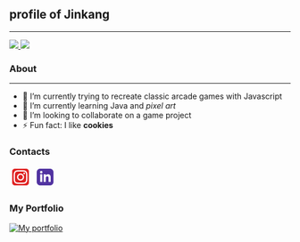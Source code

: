 ## profile of Jinkang
---
<a href="https://github.com/anuraghazra/github-readme-stats">
  <img src="https://github-readme-stats.vercel.app/api?username=jinkang-0&theme=tokyonight&hide=prs&show_icons=true">
</a>
<a href="https://github.com/anuraghazra/github-readme-stats">
  <img src="https://github-readme-stats.vercel.app/api/top-langs/?username=anuraghazra&layout=compact&theme=tokyonight">
</a>

<br>

### About
---
- 🔭 I’m currently trying to recreate classic arcade games with Javascript
- 🌱 I’m currently learning Java and *pixel art*
- 👯 I’m looking to collaborate on a game project
- ⚡ Fun fact: I like **cookies**

### Contacts
[<img src="assets/instagram.png" width=30px height=30px style="padding:5px">](https://instagram.com/zdrm0/)
[<img src="assets/linkedin.png" width=30px height = 30px style="padding:5px">](https://www.linkedin.com/in/jinkang-fang-64b6021b3/)

### My Portfolio

[![My portfolio](https://github-readme-stats.vercel.app/api/pin/?username=jinkang-0&repo=portfolio&theme=cobalt)](https://github.com/jinkang-0/portfolio)

